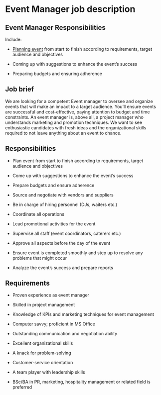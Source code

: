 # Event Manager job description


## Event Manager Responsibilities

Include:

* <a href="https://resources.workable.com/event-manager-job-description">Planning event</a> from start to finish according to requirements, target audience and objectives

* Coming up with suggestions to enhance the event’s success

* Preparing budgets and ensuring adherence


## Job brief

We are looking for a competent Event manager to oversee and organize events that will make an impact to a target audience. You’ll ensure events are successful and cost-effective, paying attention to budget and time constraints.
An event manager is, above all, a project manager who understands marketing and promotion techniques. We want to see enthusiastic candidates with fresh ideas and the organizational skills required to not leave anything about an event to chance.


## Responsibilities

* Plan event from start to finish according to requirements, target audience and objectives

* Come up with suggestions to enhance the event’s success

* Prepare budgets and ensure adherence

* Source and negotiate with vendors and suppliers

* Be in charge of hiring personnel (DJs, waiters etc.)

* Coordinate all operations

* Lead promotional activities for the event

* Supervise all staff (event coordinators, caterers etc.)

* Approve all aspects before the day of the event

* Ensure event is completed smoothly and step up to resolve any problems that might occur

* Analyze the event’s success and prepare reports


## Requirements

* Proven experience as event manager

* Skilled in project management

* Knowledge of KPIs and marketing techniques for event management

* Computer savvy; proficient in MS Office

* Outstanding communication and negotiation ability

* Excellent organizational skills

* A knack for problem-solving

* Customer-service orientation

* A team player with leadership skills

* BSc/BA in PR, marketing, hospitality management or related field is preferred
